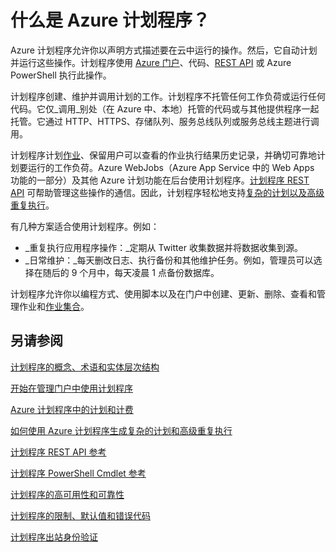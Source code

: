 <properties
 pageTitle="什么是 Azure 计划程序？| Microsoft Azure"
 description="Azure 计划程序允许你以声明方式描述要在云中运行的操作。然后，它自动计划并运行这些操作。"
 services="scheduler"
 documentationCenter=".NET"
 authors="krisragh"
 manager="dwrede"
 editor=""/>
<tags
 ms.service="scheduler"
 ms.date="06/30/2016"
 wacn.date=""/>

# 什么是 Azure 计划程序？

Azure 计划程序允许你以声明方式描述要在云中运行的操作。然后，它自动计划并运行这些操作。计划程序使用 [Azure 门户](/documentation/articles/scheduler-get-started-portal/)、代码、[REST API](https://msdn.microsoft.com/zh-cn/library/mt629143.aspx) 或 Azure PowerShell 执行此操作。

计划程序创建、维护并调用计划的工作。计划程序不托管任何工作负荷或运行任何代码。它仅_调用_别处（在 Azure 中、本地）托管的代码或与其他提供程序一起托管。它通过 HTTP、HTTPS、存储队列、服务总线队列或服务总线主题进行调用。

计划程序计划[作业](/documentation/articles/scheduler-concepts-terms/)、保留用户可以查看的作业执行结果历史记录，并确切可靠地计划要运行的工作负荷。Azure WebJobs（Azure App Service 中的 Web Apps 功能的一部分）及其他 Azure 计划​​功能在后台使用计划程序。[计划程序 REST API](https://msdn.microsoft.com/zh-cn/library/mt629143.aspx) 可帮助管理这些操作的通信。因此，计划程序轻松地支持[复杂的计划以及高级重复执行](/documentation/articles/scheduler-advanced-complexity/)。

有几种方案适合使用计划程序。例如：

+ _重复执行应用程序操作：_定期从 Twitter 收集数据并将数据收集到源。
+ _日常维护：_每天删改日志、执行备份和其他维护任务。例如，管理员可以选择在随后的 9 个月中，每天凌晨 1 点备份数据库。

计划程序允许你以编程方式、使用脚本以及在门户中创建、更新、删除、查看和管理作业和[作业集合](/documentation/articles/scheduler-concepts-terms/)。

## 另请参阅

 [计划程序的概念、术语和实体层次结构](/documentation/articles/scheduler-concepts-terms/)

 [开始在管理门户中使用计划程序](/documentation/articles/scheduler-get-started-portal/)

 [Azure 计划程序中的计划和计费](/documentation/articles/scheduler-plans-billing/)

 [如何使用 Azure 计划程序生成复杂的计划和高级重复执行](/documentation/articles/scheduler-advanced-complexity/)

 [计划程序 REST API 参考](https://msdn.microsoft.com/zh-cn/library/dn528946)

 [计划程序 PowerShell Cmdlet 参考](/documentation/articles/scheduler-powershell-reference/)

 [计划程序的高可用性和可靠性](/documentation/articles/scheduler-high-availability-reliability/)

 [计划程序的限制、默认值和错误代码](/documentation/articles/scheduler-limits-defaults-errors/)

 [计划程序出站身份验证](/documentation/articles/scheduler-outbound-authentication/)
 
 

<!---HONumber=Mooncake_0725_2016-->